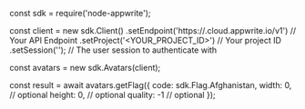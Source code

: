 const sdk = require('node-appwrite');

const client = new sdk.Client()
    .setEndpoint('https://<REGION>.cloud.appwrite.io/v1') // Your API Endpoint
    .setProject('<YOUR_PROJECT_ID>') // Your project ID
    .setSession(''); // The user session to authenticate with

const avatars = new sdk.Avatars(client);

const result = await avatars.getFlag({
    code: sdk.Flag.Afghanistan,
    width: 0, // optional
    height: 0, // optional
    quality: -1 // optional
});
